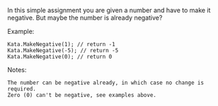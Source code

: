 In this simple assignment you are given a number and have to make it negative. But maybe the number is already negative?

Example:

```
Kata.MakeNegative(1); // return -1
Kata.MakeNegative(-5); // return -5
Kata.MakeNegative(0); // return 0
```

Notes:

    The number can be negative already, in which case no change is required.
    Zero (0) can't be negative, see examples above.
